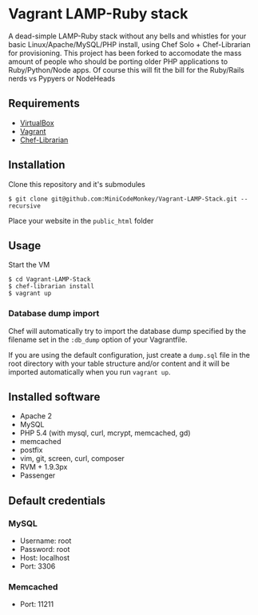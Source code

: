 # Vagrant LAMP-Ruby stack
A dead-simple LAMP-Ruby stack without any bells and whistles for your basic Linux/Apache/MySQL/PHP install, using Chef Solo + Chef-Librarian for provisioning.
This project has been forked to accomodate the mass amount of people who should be porting older PHP applications to Ruby/Python/Node apps. Of course this 
will fit the bill for the Ruby/Rails nerds vs Pypyers or NodeHeads

## Requirements
* [VirtualBox](https://www.virtualbox.org)
* [Vagrant](http://vagrantup.com)
* [Chef-Librarian](https://github.com/applicationsonline/librarian)

## Installation
Clone this repository and it's submodules

    $ git clone git@github.com:MiniCodeMonkey/Vagrant-LAMP-Stack.git --recursive

Place your website in the `public_html` folder

## Usage
Start the VM

	$ cd Vagrant-LAMP-Stack
	$ chef-librarian install
	$ vagrant up

### Database dump import
Chef will automatically try to import the database dump specified by the filename set in the `:db_dump` option of your Vagrantfile.

If you are using the default configuration, just create a `dump.sql` file in the root directory with your table structure and/or content and it will be imported automatically when you run `vagrant up`.

## Installed software
* Apache 2
* MySQL
* PHP 5.4 (with mysql, curl, mcrypt, memcached, gd)
* memcached
* postfix
* vim, git, screen, curl, composer
* RVM + 1.9.3px
* Passenger

## Default credentials
### MySQL
* Username: root
* Password: root
* Host: localhost
* Port: 3306

### Memcached
* Port: 11211
